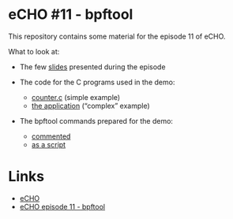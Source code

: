 # eCHO #11 - bpftool

This repository contains some material for the episode 11 of eCHO.

What to look at:

- The few [slides](slides/echo-slides.pdf) presented during the episode

- The code for the C programs used in the demo:
    - [counter.c](counter.c) (simple example)
    - [the application](app) (“complex” example)

- The bpftool commands prepared for the demo:
    - [commented](notes.md)
    - [as a script](script.sh)

# Links

- [eCHO](https://github.com/isovalent/eCHO/)
- [eCHO episode 11 - bpftool](https://youtu.be/1EOLh3zzWP4)
